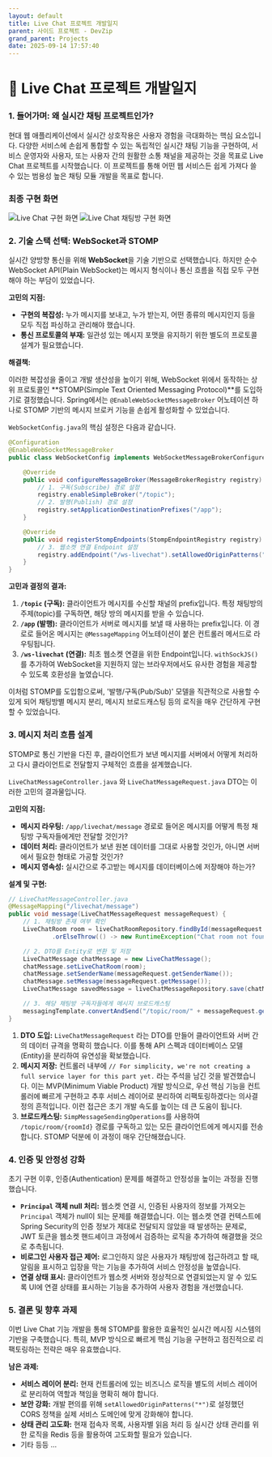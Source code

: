 ```yaml
---
layout: default
title: Live Chat 프로젝트 개발일지
parent: 사이드 프로젝트 - DevZip
grand_parent: Projects
date: 2025-09-14 17:57:40
---
```


# 📝 Live Chat 프로젝트 개발일지

### 1. 들어가며: 왜 실시간 채팅 프로젝트인가?

현대 웹 애플리케이션에서 실시간 상호작용은 사용자 경험을 극대화하는 핵심 요소입니다. 다양한 서비스에 손쉽게 통합할 수 있는 독립적인 실시간 채팅 기능을 구현하여, 서비스 운영자와 사용자, 또는 사용자 간의 원활한 소통 채널을 제공하는 것을 목표로 Live Chat 프로젝트를 시작했습니다. 이 프로젝트를 통해 어떤 웹 서비스든 쉽게 가져다 쓸 수 있는 범용성 높은 채팅 모듈 개발을 목표로 합니다.

### 최종 구현 화면

<img src="../../../../assets/images/devzip/스크린샷 2025-09-14 오후 6.01.06.png" alt="Live Chat 구현 화면">
<img src="../../../../assets/images/devzip/스크린샷 2025-09-14 오후 6.01.53.png" alt="Live Chat 채팅방 구현 화면">

### 2. 기술 스택 선택: WebSocket과 STOMP

실시간 양방향 통신을 위해 **WebSocket**을 기술 기반으로 선택했습니다. 하지만 순수 WebSocket API(Plain WebSocket)는 메시지 형식이나 통신 흐름을 직접 모두 구현해야 하는 부담이 있었습니다.

**고민의 지점:**

*   **구현의 복잡성:** 누가 메시지를 보내고, 누가 받는지, 어떤 종류의 메시지인지 등을 모두 직접 파싱하고 관리해야 했습니다.
*   **통신 프로토콜의 부재:** 일관성 있는 메시지 포맷을 유지하기 위한 별도의 프로토콜 설계가 필요했습니다.

**해결책:**

이러한 복잡성을 줄이고 개발 생산성을 높이기 위해, WebSocket 위에서 동작하는 상위 프로토콜인 **STOMP(Simple Text Oriented Messaging Protocol)**를 도입하기로 결정했습니다. Spring에서는 `@EnableWebSocketMessageBroker` 어노테이션 하나로 STOMP 기반의 메시지 브로커 기능을 손쉽게 활성화할 수 있었습니다.

`WebSocketConfig.java`의 핵심 설정은 다음과 같습니다.

```java
@Configuration
@EnableWebSocketMessageBroker
public class WebSocketConfig implements WebSocketMessageBrokerConfigurer {

    @Override
    public void configureMessageBroker(MessageBrokerRegistry registry) {
        // 1. 구독(Subscribe) 경로 설정
        registry.enableSimpleBroker("/topic");
        // 2. 발행(Publish) 경로 설정
        registry.setApplicationDestinationPrefixes("/app");
    }

    @Override
    public void registerStompEndpoints(StompEndpointRegistry registry) {
        // 3. 웹소켓 연결 Endpoint 설정
        registry.addEndpoint("/ws-livechat").setAllowedOriginPatterns("*").withSockJS();
    }
}
```

**고민과 결정의 결과:**

1.  **`/topic` (구독):** 클라이언트가 메시지를 수신할 채널의 prefix입니다. 특정 채팅방의 주제(topic)를 구독하면, 해당 방의 메시지를 받을 수 있습니다.
2.  **`/app` (발행):** 클라이언트가 서버로 메시지를 보낼 때 사용하는 prefix입니다. 이 경로로 들어온 메시지는 `@MessageMapping` 어노테이션이 붙은 컨트롤러 메서드로 라우팅됩니다.
3.  **`/ws-livechat` (연결):** 최초 웹소켓 연결을 위한 Endpoint입니다. `withSockJS()`를 추가하여 WebSocket을 지원하지 않는 브라우저에서도 유사한 경험을 제공할 수 있도록 호환성을 높였습니다.

이처럼 STOMP를 도입함으로써, '발행/구독(Pub/Sub)' 모델을 직관적으로 사용할 수 있게 되어 채팅방별 메시지 분리, 메시지 브로드캐스팅 등의 로직을 매우 간단하게 구현할 수 있었습니다.

### 3. 메시지 처리 흐름 설계

STOMP로 통신 기반을 다진 후, 클라이언트가 보낸 메시지를 서버에서 어떻게 처리하고 다시 클라이언트로 전달할지 구체적인 흐름을 설계했습니다.

`LiveChatMessageController.java` 와 `LiveChatMessageRequest.java` DTO는 이러한 고민의 결과물입니다.

**고민의 지점:**

*   **메시지 라우팅:** `/app/livechat/message` 경로로 들어온 메시지를 어떻게 특정 채팅방 구독자들에게만 전달할 것인가?
*   **데이터 처리:** 클라이언트가 보낸 원본 데이터를 그대로 사용할 것인가, 아니면 서버에서 필요한 형태로 가공할 것인가?
*   **메시지 영속성:** 실시간으로 주고받는 메시지를 데이터베이스에 저장해야 하는가?

**설계 및 구현:**

```java
// LiveChatMessageController.java
@MessageMapping("/livechat/message")
public void message(LiveChatMessageRequest messageRequest) {
    // 1. 채팅방 존재 여부 확인
    LiveChatRoom room = liveChatRoomRepository.findById(messageRequest.getRoomId())
            .orElseThrow(() -> new RuntimeException("Chat room not found"));

    // 2. DTO를 Entity로 변환 및 저장
    LiveChatMessage chatMessage = new LiveChatMessage();
    chatMessage.setLiveChatRoom(room);
    chatMessage.setSenderName(messageRequest.getSenderName());
    chatMessage.setMessage(messageRequest.getMessage());
    LiveChatMessage savedMessage = liveChatMessageRepository.save(chatMessage);

    // 3. 해당 채팅방 구독자들에게 메시지 브로드캐스팅
    messagingTemplate.convertAndSend("/topic/room/" + messageRequest.getRoomId(), savedMessage);
}
```

1.  **DTO 도입:** `LiveChatMessageRequest` 라는 DTO를 만들어 클라이언트와 서버 간의 데이터 규격을 명확히 했습니다. 이를 통해 API 스펙과 데이터베이스 모델(Entity)을 분리하여 유연성을 확보했습니다.
2.  **메시지 저장:** 컨트롤러 내부에 `// For simplicity, we're not creating a full service layer for this part yet.` 라는 주석을 남긴 것을 발견했습니다. 이는 MVP(Minimum Viable Product) 개발 방식으로, 우선 핵심 기능을 컨트롤러에 빠르게 구현하고 추후 서비스 레이어로 분리하여 리팩토링하겠다는 의사결정의 흔적입니다. 이런 접근은 초기 개발 속도를 높이는 데 큰 도움이 됩니다.
3.  **브로드캐스팅:** `SimpMessageSendingOperations`를 사용하여 `/topic/room/{roomId}` 경로를 구독하고 있는 모든 클라이언트에게 메시지를 전송합니다. STOMP 덕분에 이 과정이 매우 간단해졌습니다.

### 4. 인증 및 안정성 강화

초기 구현 이후, 인증(Authentication) 문제를 해결하고 안정성을 높이는 과정을 진행했습니다.

*   **`Principal` 객체 null 처리:** 웹소켓 연결 시, 인증된 사용자의 정보를 가져오는 `Principal` 객체가 null이 되는 문제를 해결했습니다. 이는 웹소켓 연결 컨텍스트에 Spring Security의 인증 정보가 제대로 전달되지 않았을 때 발생하는 문제로, JWT 토큰을 웹소켓 핸드셰이크 과정에서 검증하는 로직을 추가하여 해결했을 것으로 추측됩니다.
*   **비로그인 사용자 접근 제어:** 로그인하지 않은 사용자가 채팅방에 접근하려고 할 때, 알림을 표시하고 입장을 막는 기능을 추가하여 서비스 안정성을 높였습니다.
*   **연결 상태 표시:** 클라이언트가 웹소켓 서버와 정상적으로 연결되었는지 알 수 있도록 UI에 연결 상태를 표시하는 기능을 추가하여 사용자 경험을 개선했습니다.

### 5. 결론 및 향후 과제

이번 Live Chat 기능 개발을 통해 STOMP를 활용한 효율적인 실시간 메시징 시스템의 기반을 구축했습니다. 특히, MVP 방식으로 빠르게 핵심 기능을 구현하고 점진적으로 리팩토링하는 전략은 매우 유효했습니다.

**남은 과제:**

*   **서비스 레이어 분리:** 현재 컨트롤러에 있는 비즈니스 로직을 별도의 서비스 레이어로 분리하여 역할과 책임을 명확히 해야 합니다.
*   **보안 강화:** 개발 편의를 위해 `setAllowedOriginPatterns("*")`로 설정했던 CORS 정책을 실제 서비스 도메인에 맞게 강화해야 합니다.
*   **상태 관리 고도화:** 현재 접속자 목록, 사용자별 읽음 처리 등 실시간 상태 관리를 위한 로직을 Redis 등을 활용하여 고도화할 필요가 있습니다.
*   기타 등등 ...
